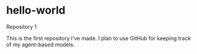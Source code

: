 # hello-world
Repository 1

This is the first repository I've made. I plan to use GitHub for keeping track of my agent-based models.

